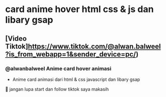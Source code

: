# card anime hover html css & js dan libary gsap
## [Video Tiktok]https://www.tiktok.com/@alwan.balweel?is_from_webapp=1&sender_device=pc/)
### @alwanbalweel Anime card hover animasi

- Anime card animasi dari html & css javascript dan libary gsap

💙 jangan lupa start dan follow tiktok saya makasih

